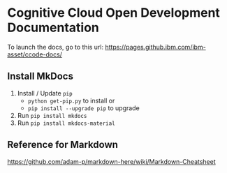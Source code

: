 # Cognitive Cloud Open Development Documentation


To launch the docs, go to this url:
https://pages.github.ibm.com/ibm-asset/ccode-docs/

## Install MkDocs

1. Install / Update `pip`
   - `python get-pip.py` to install or
   - `pip install --upgrade pip` to upgrade
2. Run `pip install mkdocs`
3. Run `pip install mkdocs-material`

## Reference for Markdown

https://github.com/adam-p/markdown-here/wiki/Markdown-Cheatsheet



